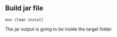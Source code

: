 ## Build jar file

```
mvn clean install
```

The jar output is going to be inside the target folder

